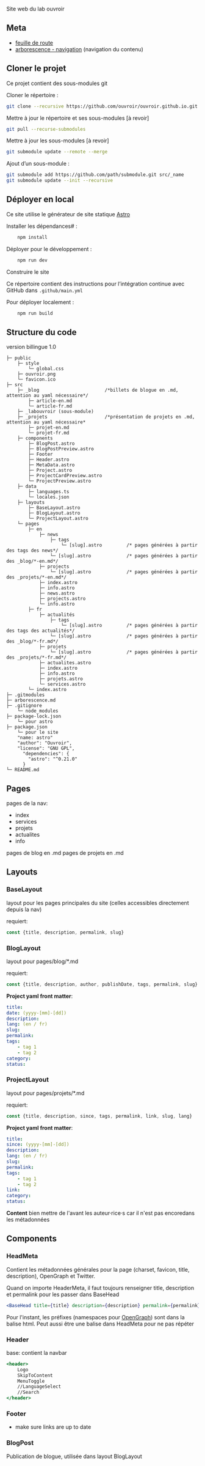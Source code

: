 Site web du lab ouvroir

## Meta

- [feuille de route](https://github.com/ouvroir/site-lab/milestones?direction=asc&sort=due_date&state=open)
- [arborescence - navigation](https://github.com/ouvroir/labouvroir/blob/main/web/arborescence.md) (navigation du contenu)

## Cloner le projet

Ce projet contient des sous-modules git

Cloner le répertoire :
```bash
git clone --recursive https://github.com/ouvroir/ouvroir.github.io.git
```

Mettre à jour le répertoire et ses sous-modules [à revoir]
```bash
git pull --recurse-submodules
```

Mettre à jour les sous-modules [à revoir]
```bash
git submodule update --remote --merge
```

Ajout d’un sous-module :

```bash
git submodule add https://github.com/path/submodule.git src/_name
git submodule update --init --recursive
```

## Déployer en local

Ce site utilise le générateur de site statique [Astro](http://astro.build)

Installer les dépendances# :
```js
	npm install
```

Déployer pour le développement :
```bash
	npm run dev
```

Construire le site

Ce répertoire contient des instructions pour l’intégration continue avec GitHub dans `.github/main.yml`

Pour déployer localement :
```bash
	npm run build
```


## Structure du code

version billingue 1.0

```
├─ public
	├─ style
		└─ global.css 
	├─ ouvroir.png
	└─ favicon.ico 
├─ src
    ├─ _blog 						/*billets de blogue en .md, attention au yaml nécessaire*/
    	├─ article-en.md 
		└─ article-fr.md
    ├─ _labouvroir (sous-module)
    ├─ _projets    					/*présentation de projets en .md, attention au yaml nécessaire*
    	├─ projet-en.md 
		└─ projet-fr.md
	├─ components
		├─ BlogPost.astro
		├─ BlogPostPreview.astro
		├─ Footer
		├─ Header.astro
		├─ MetaData.astro 
		├─ Project.astro
		├─ ProjectCardPreview.astro
		└─ ProjectPreview.astro
	├─ data
		├─ languages.ts
		└─ locales.json
	├─ layouts	
		├─ BaseLayout.astro 
		├─ BlogLayout.astro
		└─ ProjectLayout.astro
	└─ pages
		├─ en
            ├─ news
                ├─ tags
                	└─ [slug].astro			/* pages générées à partir des tags des news*/
                └─ [slug].astro 			/* pages générées à partir des _blog/*-en.md*/
            ├─ projects
                └─ [slug].astro 			/* pages générées à partir des _projets/*-en.md*/
			├─ index.astro
            ├─ info.astro
            ├─ news.astro 
            ├─ projects.astro 
            └─ info.astro 
		├─ fr
			├─ actualités
				├─ tags
					└─ [slug].astro			/* pages générées à partir des tags des actualités*/
				└─ [slug].astro 			/* pages générées à partir des _blog/*-fr.md*/
            ├─ projets
                └─ [slug].astro 			/* pages générées à partir des _projets/*-fr.md*/
            ├─ actualites.astro 
            ├─ index.astro
            ├─ info.astro
            ├─ projets.astro 
            └─ services.astro 
		└─ index.astro 
├─ .gitmodules
├─ arborescence.md
├─ .gitignore
	└─ node_modules
├─ package-lock.json
	└─ pour astro
├─ package.json
	└─ pour le site
	"name: astro"
	"author": "Ouvroir",
  	"license": "GNU GPL",
      "dependencies": {
        "astro": "^0.21.0"
      }
└─ README.md
```

## Pages
pages de la nav: 
- index
- services
- projets
- actualites
- info

pages de blog en .md
pages de projets en .md

## Layouts

### BaseLayout

layout pour les pages principales du site (celles accessibles directement depuis la nav)

requiert: 

```typescript
const {title, description, permalink, slug}
```

### BlogLayout

layout pour pages/blog/*.md 

requiert: 

```typescript
const {title, description, author, publishDate, tags, permalink, slug} 
```

<!-- ajouter lang-->

**Project yaml front matter**:

```yaml
title: 
date: (yyyy-[mm]-[dd])
description:
lang: (en / fr)
slug: 
permalink:
tags: 
    - tag 1
    - tag 2
category:
status: 
```


### ProjectLayout
layout pour pages/projets/*.md 

requiert: 

```typescript
const {title, description, since, tags, permalink, link, slug, lang}
```



**Project yaml front matter**:

```yaml
title: 
since: (yyyy-[mm]-[dd])
description:
lang: (en / fr)
slug: 
permalink:
tags: 
    - tag 1
    - tag 2
link: 
category:
status: 
```

**Content**
bien mettre de l'avant les auteur·rice·s car il n'est pas encoredans les métadonnées



## Components

### HeadMeta

Contient les métadonnées générales pour la page (charset, favicon, title, description), OpenGraph et Twitter.

Quand on importe HeaderMeta, il faut toujours renseigner title, description et permalink pour les passer dans BaseHead

```jsx
<BaseHead title={title} description={description} permalink={permalink} />
```

Pour l'instant, les préfixes (namespaces pour [OpenGraph](https://ogp.me/)) sont dans la balise html. Peut aussi être une balise <head> dans HeadMeta pour ne pas répéter


### Header

base: contient la navbar


```jsx
<header>
    Logo
    SkipToContent
    MenuToggle
    //LanguageSelect
    //Search
</header>
```

### Footer
- make sure links are up to date


### BlogPost

Publication de blogue, utilisée dans layout BlogLayout
